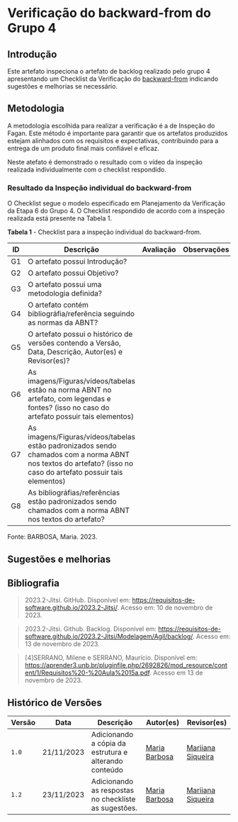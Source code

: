 # Verificação do backward-from do Grupo 4

## Introdução

Este artefato inspeciona o artefato de backlog realizado pelo grupo 4 apresentando um Checklist da Verificação do [backward-from](https://requisitos-de-software.github.io/2023.2-e-Titulo/pos-rastreabilidade/backwardFrom/) indicando sugestões e melhorias se necessário. 

## Metodologia

A metodologia escolhida para realizar a verificação é a de Inspeção do Fagan. Este método é importante para garantir que os artefatos produzidos estejam alinhados com os requisitos e expectativas, contribuindo para a entrega de um produto final mais confiável e eficaz. 

Neste atefato é demonstrado o resultado com o vídeo da inspeção realizada individualmente com o checklist respondido.

### Resultado da Inspeção individual do backward-from

O Checklist segue o modelo especificado em Planejamento da Verificação da Etapa 6 do Grupo 4. O Checklist respondido de acordo com a inspeção realizada está presente na Tabela 1.

**Tabela 1** - Checklist para a inspeção individual do backward-from.

| ID | Descrição | Avaliação | Observações |
| ---| -------- | --------- | ------------ |
| G1  | O artefato possui Introdução? |  |  |
| G2  | O artefato possui Objetivo? |  |  |
| G3  | O artefato possui uma metodologia definida? |  |  |
| G4  | O artefato contém bibliográfia/referência seguindo as normas da ABNT? |  |  |
| G5  | O artefato possui o histórico de versões contendo a Versão, Data, Descrição, Autor(es) e Revisor(es)? |  |  |
| G6  | As imagens/Figuras/vídeos/tabelas estão na norma ABNT no artefato, com legendas e fontes? (isso no caso do artefato possuir tais elementos) |  |  |
| G7  | As imagens/Figuras/vídeos/tabelas estão padronizados sendo chamados com a norma ABNT nos textos do artefato? (isso no caso do artefato possuir tais elementos) |  |  |
| G8  | As bibliográfias/referências estão padronizados sendo chamados com a norma ABNT nos textos do artefato?  |  |  

Fonte: BARBOSA, Maria. 2023.

## Sugestões e melhorias



## Bibliografia

> 2023.2-Jitsi. GitHub. Disponível em: https://requisitos-de-software.github.io/2023.2-Jitsi/. Acesso em: 10 de novembro de 2023.

> 2023.2-Jitsi. Github. Backlog. Disponível em: https://requisitos-de-software.github.io/2023.2-Jitsi/Modelagem/Agil/backlog/. Acesso em: 13 de novembro de 2023.

> [4]SERRANO, Milene e SERRANO, Maurício. Disponível em: https://aprender3.unb.br/pluginfile.php/2692826/mod_resource/content/1/Requisitos%20-%20Aula%2015a.pdf. Acesso em 13 de novembro de 2023.

## Histórico de Versões

| Versão | Data       | Descrição   | Autor(es)   | Revisor(es) |
| ------ | ---------- | ----------- | ------------ | ---------- |
| `1.0`  | 21/11/2023 | Adicionando a cópia da estrutura e alterando conteúdo | [Maria Barbosa](https://github.com/Madu01) |  [Mariiana Siqueira](https://github.com/Maryyscreuza) |
| `1.2`  | 23/11/2023 | Adicionando as respostas no checkliste as sugestões. | [Maria Barbosa](https://github.com/Madu01) |  [Mariiana Siqueira](https://github.com/Maryyscreuza) |
